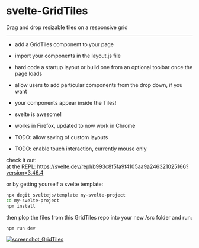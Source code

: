 # svelte-GridTiles
Drag and drop resizable tiles on a responsive grid

-------------------

- add a GridTiles component to your page<br>
- import your components in the layout.js file<br>
- hard code a startup layout or build one from an optional toolbar once the page loads<br>
- allow users to add particular components from the drop down, if you want
- your components appear inside the Tiles!<br>
- svelte is awesome!<br>

- works in Firefox, updated to now work in Chrome
- TODO: allow saving of custom layouts
- TODO: enable touch interaction, currently mouse only

check it out:<br>
at the REPL:
https://svelte.dev/repl/b993c8f5fa9f4105aa9a246321025166?version=3.46.4

or by getting yourself a svelte template:

```bash
npx degit sveltejs/template my-svelte-project
cd my-svelte-project
npm install
```
then plop the files from this GridTiles repo into your new /src folder and run:<br>
```bash
npm run dev
```

[![screenshot_GridTiles](https://user-images.githubusercontent.com/98979350/152649391-5fcce1cf-8976-4eba-9f16-47e5347ad29f.png "screenshot_GridTiles")](https://user-images.githubusercontent.com/98979350/152649391-5fcce1cf-8976-4eba-9f16-47e5347ad29f.png "screenshot_GridTiles")
